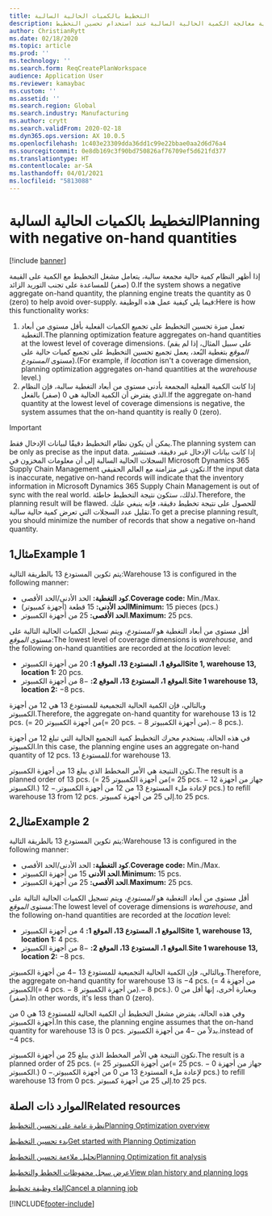 ```yaml
---
title: التخطيط بالكميات الحالية السالبة
description: يوضح هذا الموضوع كيفية معالجة الكمية الحالية السالبة عند استخدام تحسين التخطيط.
author: ChristianRytt
ms.date: 02/18/2020
ms.topic: article
ms.prod: ''
ms.technology: ''
ms.search.form: ReqCreatePlanWorkspace
audience: Application User
ms.reviewer: kamaybac
ms.custom: ''
ms.assetid: ''
ms.search.region: Global
ms.search.industry: Manufacturing
ms.author: crytt
ms.search.validFrom: 2020-02-18
ms.dyn365.ops.version: AX 10.0.5
ms.openlocfilehash: 1c403e23309dda36dd1c99e22bbae0aa2d6d76a4
ms.sourcegitcommit: 0e8db169c3f90bd750826af76709ef5d621fd377
ms.translationtype: HT
ms.contentlocale: ar-SA
ms.lasthandoff: 04/01/2021
ms.locfileid: "5813088"
---
```

# <a name="planning-with-negative-on-hand-quantities"></a><span data-ttu-id="7a574-103">التخطيط بالكميات الحالية السالبة</span><span class="sxs-lookup"><span data-stu-id="7a574-103">Planning with negative on-hand quantities</span></span>

[!include [banner](../../includes/banner.md)]

<span data-ttu-id="7a574-104">إذا أظهر النظام كمية حالية مجمعة سالبة، يتعامل مشغل التخطيط مع الكمية على القيمة 0 (صفر) للمساعدة على تجنب التوريد الزائد.</span><span class="sxs-lookup"><span data-stu-id="7a574-104">If the system shows a negative aggregate on-hand quantity, the planning engine treats the quantity as 0 (zero) to help avoid over-supply.</span></span> <span data-ttu-id="7a574-105">فيما يلي كيفية عمل هذه الوظيفة:</span><span class="sxs-lookup"><span data-stu-id="7a574-105">Here is how this functionality works:</span></span>

1. <span data-ttu-id="7a574-106">تعمل ميزة تحسين التخطيط على تجميع الكميات الفعلية بأقل مستوى من أبعاد التغطية.</span><span class="sxs-lookup"><span data-stu-id="7a574-106">The planning optimization feature aggregates on-hand quantities at the lowest level of coverage dimensions.</span></span> <span data-ttu-id="7a574-107">(على سبيل المثال، إذا لم يقم *الموقع* بتغطية البُعد، يعمل تجميع تحسين التخطيط على تجميع كميات حالية على مستوى *المستودع*).</span><span class="sxs-lookup"><span data-stu-id="7a574-107">(For example, if *location* isn't a coverage dimension, planning optimization aggregates on-hand quantities at the *warehouse* level.)</span></span>
1. <span data-ttu-id="7a574-108">إذا كانت الكمية الفعلية المجمعة بأدنى مستوى من أبعاد التغطية سالبة، فإن النظام الذي يفترض أن الكمية الحالية هي 0 (صفر) بالفعل.</span><span class="sxs-lookup"><span data-stu-id="7a574-108">If the aggregate on-hand quantity at the lowest level of coverage dimensions is negative, the system assumes that the on-hand quantity is really 0 (zero).</span></span>

> [!IMPORTANT]
> <span data-ttu-id="7a574-109">يمكن أن يكون نظام التخطيط دقيقًا لبيانات الإدخال فقط.</span><span class="sxs-lookup"><span data-stu-id="7a574-109">The planning system can be only as precise as the input data.</span></span> <span data-ttu-id="7a574-110">إذا كانت بيانات الإدخال غير دقيقة، فستشير السجلات الحالية السالبة إلى أن معلومات المخزون في Microsoft Dynamics 365 Supply Chain Management تكون غير متزامنة مع العالم الحقيقي.</span><span class="sxs-lookup"><span data-stu-id="7a574-110">If the input data is inaccurate, negative on-hand records will indicate that the inventory information in Microsoft Dynamics 365 Supply Chain Management is out of sync with the real world.</span></span> <span data-ttu-id="7a574-111">لذلك، ستكون نتيجة التخطيط خاطئة.</span><span class="sxs-lookup"><span data-stu-id="7a574-111">Therefore, the planning result will be flawed.</span></span> <span data-ttu-id="7a574-112">للحصول على نتيجة تخطيط دقيقة، فإنه ينبغي عليك تقليل عدد السجلات التي تعرض كمية حالية سالبة.</span><span class="sxs-lookup"><span data-stu-id="7a574-112">To get a precise planning result, you should minimize the number of records that show a negative on-hand quantity.</span></span>

## <a name="example-1"></a><span data-ttu-id="7a574-113">مثال1</span><span class="sxs-lookup"><span data-stu-id="7a574-113">Example 1</span></span>

<span data-ttu-id="7a574-114">يتم تكوين المستودع 13 بالطريقة التالية:</span><span class="sxs-lookup"><span data-stu-id="7a574-114">Warehouse 13 is configured in the following manner:</span></span>

- <span data-ttu-id="7a574-115">**كود التغطية:** الحد الأدنى/الحد الأقصى.</span><span class="sxs-lookup"><span data-stu-id="7a574-115">**Coverage code:** Min./Max.</span></span>
- <span data-ttu-id="7a574-116">**الحد الأدنى:** 15 قطعة (أجهزة كمبيوتر)</span><span class="sxs-lookup"><span data-stu-id="7a574-116">**Minimum:** 15 pieces (pcs.)</span></span>
- <span data-ttu-id="7a574-117">**الحد الأقصى:** 25 من أجهزة الكمبيوتر.</span><span class="sxs-lookup"><span data-stu-id="7a574-117">**Maximum:** 25 pcs.</span></span>

<span data-ttu-id="7a574-118">أقل مستوى من أبعاد التغطية هو *المستودع*، ويتم تسجيل الكميات الحالية التالية على مستوى *الموقع*:</span><span class="sxs-lookup"><span data-stu-id="7a574-118">The lowest level of coverage dimensions is *warehouse*, and the following on-hand quantities are recorded at the *location* level:</span></span>

- <span data-ttu-id="7a574-119">**الموقع 1، المستودع 13، الموقع 1:** 20 من أجهزة الكمبيوتر</span><span class="sxs-lookup"><span data-stu-id="7a574-119">**Site 1, warehouse 13, location 1:** 20 pcs.</span></span>
- <span data-ttu-id="7a574-120">**الموقع 1، المستودع 13، الموقع 2:** &minus;8 من أجهزة الكمبيوتر.</span><span class="sxs-lookup"><span data-stu-id="7a574-120">**Site 1 warehouse 13, location 2:** &minus;8 pcs.</span></span>

<span data-ttu-id="7a574-121">وبالتالي، فإن الكمية الحالية التجميعية للمستودع 13 هي 12 من أجهزة الكمبيوتر.</span><span class="sxs-lookup"><span data-stu-id="7a574-121">Therefore, the aggregate on-hand quantity for warehouse 13 is 12 pcs.</span></span> <span data-ttu-id="7a574-122">(= 20 من أجهزة الكمبيوتر</span><span class="sxs-lookup"><span data-stu-id="7a574-122">(= 20 pcs.</span></span> <span data-ttu-id="7a574-123">&minus; 8 من أجهزة الكمبيوتر).</span><span class="sxs-lookup"><span data-stu-id="7a574-123">&minus; 8 pcs.).</span></span>

<span data-ttu-id="7a574-124">في هذه الحالة، يستخدم محرك التخطيط كمية التجميع الحالية التي تبلغ 12 من أجهزة الكمبيوتر.</span><span class="sxs-lookup"><span data-stu-id="7a574-124">In this case, the planning engine uses an aggregate on-hand quantity of 12 pcs.</span></span> <span data-ttu-id="7a574-125">للمستودع 13.</span><span class="sxs-lookup"><span data-stu-id="7a574-125">for warehouse 13.</span></span>

<span data-ttu-id="7a574-126">تكون النتيجة هي الأمر المخطط الذي يبلغ 13 من أجهزة الكمبيوتر.</span><span class="sxs-lookup"><span data-stu-id="7a574-126">The result is a planned order of 13 pcs.</span></span> <span data-ttu-id="7a574-127">(= 25 من أجهزة الكمبيوتر</span><span class="sxs-lookup"><span data-stu-id="7a574-127">(= 25 pcs.</span></span> <span data-ttu-id="7a574-128">&minus; 12 جهاز من أجهزة الكمبيوتر.) لإعادة ملء المستودع 13 من 12 من أجهزة الكمبيوتر.</span><span class="sxs-lookup"><span data-stu-id="7a574-128">&minus; 12 pcs.) to refill warehouse 13 from 12 pcs.</span></span> <span data-ttu-id="7a574-129">إلى 25 من أجهزة كمبيوتر.</span><span class="sxs-lookup"><span data-stu-id="7a574-129">to 25 pcs.</span></span>

## <a name="example-2"></a><span data-ttu-id="7a574-130">مثال2</span><span class="sxs-lookup"><span data-stu-id="7a574-130">Example 2</span></span>

<span data-ttu-id="7a574-131">يتم تكوين المستودع 13 بالطريقة التالية:</span><span class="sxs-lookup"><span data-stu-id="7a574-131">Warehouse 13 is configured in the following manner:</span></span>

- <span data-ttu-id="7a574-132">**كود التغطية:** الحد الأدنى/الحد الأقصى.</span><span class="sxs-lookup"><span data-stu-id="7a574-132">**Coverage code:** Min./Max.</span></span>
- <span data-ttu-id="7a574-133">**الحد الأدنى** 15 من أجهزة الكمبيوتر.</span><span class="sxs-lookup"><span data-stu-id="7a574-133">**Minimum:** 15 pcs.</span></span>
- <span data-ttu-id="7a574-134">**الحد الأقصى:** 25 من أجهزة الكمبيوتر.</span><span class="sxs-lookup"><span data-stu-id="7a574-134">**Maximum:** 25 pcs.</span></span>

<span data-ttu-id="7a574-135">أقل مستوى من أبعاد التغطية هو *المستودع*، ويتم تسجيل الكميات الحالية التالية على مستوى *الموقع*:</span><span class="sxs-lookup"><span data-stu-id="7a574-135">The lowest level of coverage dimensions is *warehouse*, and the following on-hand quantities are recorded at the *location* level:</span></span>

- <span data-ttu-id="7a574-136">**الموقع 1، المستودع 13، الموقع 1:** 4 من أجهزة الكمبيوتر</span><span class="sxs-lookup"><span data-stu-id="7a574-136">**Site 1, warehouse 13, location 1:** 4 pcs.</span></span>
- <span data-ttu-id="7a574-137">**الموقع 1، المستودع 13، الموقع 2:** &minus;8 من أجهزة الكمبيوتر.</span><span class="sxs-lookup"><span data-stu-id="7a574-137">**Site 1 warehouse 13, location 2:** &minus;8 pcs.</span></span>

<span data-ttu-id="7a574-138">وبالتالي، فإن الكمية الحالية التجميعية للمستودع 13 &minus;4 من أجهزة الكمبيوتر.</span><span class="sxs-lookup"><span data-stu-id="7a574-138">Therefore, the aggregate on-hand quantity for warehouse 13 is &minus;4 pcs.</span></span> <span data-ttu-id="7a574-139">(= 4 من أجهزة الكمبيوتر</span><span class="sxs-lookup"><span data-stu-id="7a574-139">(= 4 pcs.</span></span> <span data-ttu-id="7a574-140">&minus; 8 من أجهزة الكمبيوتر).</span><span class="sxs-lookup"><span data-stu-id="7a574-140">&minus; 8 pcs.).</span></span> <span data-ttu-id="7a574-141">وبعبارة أخرى، إنها أقل من 0 (صفر).</span><span class="sxs-lookup"><span data-stu-id="7a574-141">In other words, it's less than 0 (zero).</span></span>

<span data-ttu-id="7a574-142">وفي هذه الحالة، يفترض مشغل التخطيط أن الكمية الحالية للمستودع 13 هي 0 من أجهزة الكمبيوتر.</span><span class="sxs-lookup"><span data-stu-id="7a574-142">In this case, the planning engine assumes that the on-hand quantity for warehouse 13 is 0 pcs.</span></span> <span data-ttu-id="7a574-143">بدلاً من &minus;4 من أجهزة الكمبيوتر.</span><span class="sxs-lookup"><span data-stu-id="7a574-143">instead of &minus;4 pcs.</span></span>

<span data-ttu-id="7a574-144">تكون النتيجة هي الأمر المخطط الذي يبلغ 25 من أجهزة الكمبيوتر.</span><span class="sxs-lookup"><span data-stu-id="7a574-144">The result is a planned order of 25 pcs.</span></span> <span data-ttu-id="7a574-145">(= 25 من أجهزة الكمبيوتر</span><span class="sxs-lookup"><span data-stu-id="7a574-145">(= 25 pcs.</span></span> <span data-ttu-id="7a574-146">&minus; 0 جهاز من أجهزة الكمبيوتر.) لإعادة ملء المستودع 13 من 0 من أجهزة الكمبيوتر.</span><span class="sxs-lookup"><span data-stu-id="7a574-146">&minus; 0 pcs.) to refill warehouse 13 from 0 pcs.</span></span> <span data-ttu-id="7a574-147">إلى 25 من أجهزة كمبيوتر.</span><span class="sxs-lookup"><span data-stu-id="7a574-147">to 25 pcs.</span></span>

## <a name="related-resources"></a><span data-ttu-id="7a574-148">الموارد ذات الصلة</span><span class="sxs-lookup"><span data-stu-id="7a574-148">Related resources</span></span>

[<span data-ttu-id="7a574-149">نظرة عامة على تحسين التخطيط‬</span><span class="sxs-lookup"><span data-stu-id="7a574-149">Planning Optimization overview</span></span>](planning-optimization-overview.md)

[<span data-ttu-id="7a574-150">بدء تحسين التخطيط</span><span class="sxs-lookup"><span data-stu-id="7a574-150">Get started with Planning Optimization</span></span>](get-started.md)

[<span data-ttu-id="7a574-151">تحليل ملاءمة تحسين التخطيط</span><span class="sxs-lookup"><span data-stu-id="7a574-151">Planning Optimization fit analysis</span></span>](planning-optimization-fit-analysis.md)

[<span data-ttu-id="7a574-152">عرض سجل محفوظات الخطط والتخطيط</span><span class="sxs-lookup"><span data-stu-id="7a574-152">View plan history and planning logs</span></span>](plan-history-logs.md)

[<span data-ttu-id="7a574-153">إلغاء وظيفة تخطيط</span><span class="sxs-lookup"><span data-stu-id="7a574-153">Cancel a planning job</span></span>](cancel-planning-job.md)


[!INCLUDE[footer-include](../../../includes/footer-banner.md)]